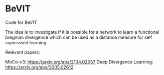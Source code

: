 # BeVIT
Code for BeVIT

The idea is to investigate if it is possible for a network to learn a functional bregman divergence which can be used as a distance measure for self supervised learning.

Relevant papers:

MoCo-v3: https://arxiv.org/abs/2104.02057
Deep Divergence Learning: https://arxiv.org/abs/2005.02612
